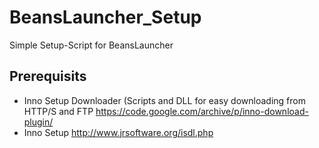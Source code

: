 # BeansLauncher_Setup
Simple Setup-Script for BeansLauncher

## Prerequisits
* Inno Setup Downloader (Scripts and DLL for easy downloading from HTTP/S and FTP
       https://code.google.com/archive/p/inno-download-plugin/
* Inno Setup
       http://www.jrsoftware.org/isdl.php
 

